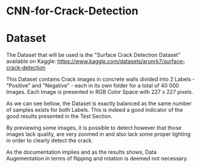 # CNN-for-Crack-Detection







# Dataset
The Dataset that will be used is the "Surface Crack Detection Dataset" available on Kaggle:
https://www.kaggle.com/datasets/arunrk7/surface-crack-detection

This Dataset contains Crack images in concrete walls divided into 2 Labels - "Positive" and "Negative" - each in its own folder for a total of 40 000 Images. Each Image is presented in RGB Color Space with 227 x 227 pixels.

As we can see bellow, the Dataset is exactly balanced as the same number of samples exists for both Labels. This is indeed a good indicator of the good results presented in the Test Section.

By previewing some images, it is possible to detect however that those images lack quality, are very zoomed in and also lack some proper lighting in order to clearly detect the crack.

As the documentation implies and as the results shows, Data Augementation in terms of flipping and rotation is deemed not necessary.
